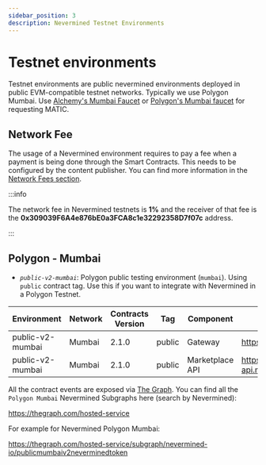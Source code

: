 ```yaml
---
sidebar_position: 3
description: Nevermined Testnet Environments
---
```


# Testnet environments

Testnet environments are public nevermined environments deployed in public EVM-compatible testnet networks. Typically we use Polygon Mumbai.
Use [Alchemy's Mumbai Faucet](https://mumbaifaucet.com/) or [Polygon's Mumbai faucet](https://faucet.polygon.technology/) for requesting MATIC.

## Network Fee

The usage of a Nevermined environment requires to pay a fee when a payment is being done through the Smart Contracts. This needs to be configured by the content publisher. You can find more information in the [Network Fees section](network-fees.mdx).

:::info

The network fee in Nevermined testnets is **1%** and the receiver of that fee is the **0x309039F6A4e876bE0a3FCA8c1e32292358D7f07c** address.

:::


## Polygon - Mumbai

- *`public-v2-mumbai`*: Polygon public testing environment (`mumbai`). Using `public` contract tag. Use this if you want to integrate with Nevermined in a Polygon Testnet.

| Environment | Network | Contracts Version | Tag | Component | URL | Comments |
|-------------|---------|-------------------|-----|-----------|-----|----------|
| public-v2-mumbai | Mumbai | 2.1.0 | public | Gateway | https://gateway.mumbai.public.nevermined.network | |
| public-v2-mumbai | Mumbai | 2.1.0 | public | Marketplace API | https://marketplace-api.mumbai.public.nevermined.network | |

All the contract events are exposed via [The Graph](https://thegraph.com/). You can find all the `Polygon Mumbai` Nevermined Subgraphs here (search by Nevermined):

https://thegraph.com/hosted-service

For example for Nevermined Polygon Mumbai:

https://thegraph.com/hosted-service/subgraph/nevermined-io/publicmumbaiv2neverminedtoken